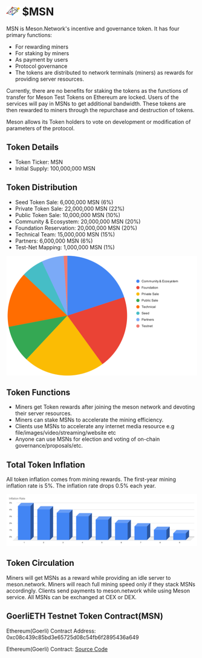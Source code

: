 # <img src="./images/msn.svg" width="35"> $MSN

MSN is Meson.Network's incentive and governance token. It has four primary functions:

- For rewarding miners
- For staking by miners
- As payment by users
- Protocol governance
- The tokens are distributed to network terminals (miners) as rewards for providing server resources.

Currently, there are no benefits for staking the tokens as the functions of transfer for Meson Test Tokens on Ethereum are locked. Users of the services will pay in MSNs to get additional bandwidth. These tokens are then rewarded to miners through the repurchase and destruction of tokens.

Meson allows its Token holders to vote on development or modification of parameters of the protocol.

## Token Details

- Token Ticker: MSN
- Initial Supply: 100,000,000 MSN

## Token Distribution

- Seed Token Sale: 6,000,000 MSN (6%)
- Private Token Sale: 22,000,000 MSN (22%)
- Public Token Sale: 10,000,000 MSN (10%)
- Community & Ecosystem: 20,000,000 MSN (20%)
- Foundation Reservation: 20,000,000 MSN (20%)
- Technical Team: 15,000,000 MSN (15%)
- Partners: 6,000,000 MSN (6%)
- Test-Net Mapping: 1,000,000 MSN (1%)

![](./images/token/tokenomics-01.svg)

## Token Functions

- Miners get Token rewards after joining the meson network and devoting their server resources.
- Miners can stake MSNs to accelerate the mining efficiency.
- Clients use MSNs to accelerate any internet media resource e.g file/images/video/streaming/website etc
- Anyone can use MSNs for election and voting of on-chain governance/proposals/etc.

## Total Token Inflation

All token inflation comes from mining rewards. The first-year mining inflation rate is 5%. The inflation rate drops 0.5% each year.

![inflation rate vs time](./images/token/inflation-rate-vs-time-01.svg)

## Token Circulation

Miners will get MSNs as a reward while providing an idle server to meson.network. Miners will reach full mining speed only if they stack MSNs accordingly. Clients send payments to meson.network while using Meson service. All MSNs can be exchanged at CEX or DEX.

## GoerliETH Testnet Token Contract(MSN)

Ethereum(Goerli) Contract Address: 0xc08c439c85bd3e65725d08c54fb6f2895436a649

Ethereum(Goerli) Contract: [Source Code](https://goerli.etherscan.io/token/0xc08c439c85bd3e65725d08c54fb6f2895436a649)